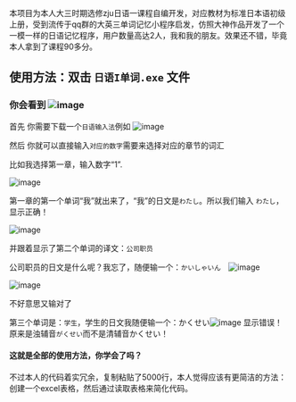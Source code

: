 本项目为本人大三时期选修zju日语一课程自编开发，对应教材为标准日本语初级上册，受到流传于qq群的大英三单词记忆小程序启发，仿照大神作品开发了一个一模一样的日语记忆程序，用户数量高达2人，我和我的朋友。效果还不错，毕竟本人拿到了课程90多分。



## 使用方法：双击 `日语I单词.exe` 文件  

### 你会看到 ![image](https://github.com/xqmkkd/Standard-Japanese-Vocabulary-Learning-Program/assets/143811250/aea100d1-9613-4616-a863-d1775713892b)






首先 你需要下载一个`日语输入法`例如 ![image](https://github.com/xqmkkd/Standard-Japanese-Vocabulary-Learning-Program/assets/143811250/573f560b-1134-4baa-962e-b3b5b02de57d)  


然后 你就可以直接输入`对应的数字`需要来选择对应的章节的词汇  

比如我选择第一章，输入数字“1”.  

![image](https://github.com/xqmkkd/Standard-Japanese-Vocabulary-Learning-Program/assets/143811250/290c2bf5-4b90-402f-8d9e-ab29c757a79f)

第一章的第一个单词“我”就出来了，“我”的日文是`わたし`。所以我们输入 `わたし`，显示正确！  

![image](https://github.com/xqmkkd/Standard-Japanese-Vocabulary-Learning-Program/assets/143811250/ea84dd80-614b-4461-8dc2-cf0bb8b5cd3e)  

并跟着显示了第二个单词的译文：`公司职员`   


公司职员的日文是什么呢？我忘了，随便输一个：`かいしゃいん`　![image](https://github.com/xqmkkd/Standard-Japanese-Vocabulary-Learning-Program/assets/143811250/b5e56b8d-dcb3-4013-9f73-05d4eea71a8c)  

![image](https://github.com/xqmkkd/Standard-Japanese-Vocabulary-Learning-Program/assets/143811250/90da6ebc-6e9b-473f-ae93-5060593339b7)  


不好意思又输对了

第三个单词是：`学生`，学生的日文我随便输一个：かくせい![image](https://github.com/xqmkkd/Standard-Japanese-Vocabulary-Learning-Program/assets/143811250/2c16f7b0-8e1f-48b3-86f1-697178d4f2a9)
显示错误！ 原来是浊辅音`がくせい`而不是清辅音かくせい！

#### 这就是全部的使用方法，你学会了吗？

不过本人的代码着实冗余，复制粘贴了5000行，本人觉得应该有更简洁的方法：创建一个excel表格，然后通过读取表格来简化代码。
